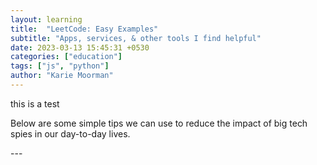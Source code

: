 ```yaml
---
layout: learning
title:  "LeetCode: Easy Examples"
subtitle: "Apps, services, & other tools I find helpful"
date: 2023-03-13 15:45:31 +0530
categories: ["education"]
tags: ["js", "python"]
author: "Karie Moorman"
---
```

<div class='content-pad'>
<article class="drop-cap"><p>this is a test</p>
<p>Below are some simple tips we can use to reduce the impact of big tech spies in our day-to-day lives.</p>
</article>
</div>
---